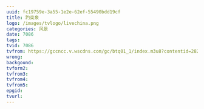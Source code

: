 ```yaml
---
uuid: fc19759e-3a55-1e2e-62ef-55490bdd19cf
title: 趵突泉
logo: /images/tvlogo/livechina.png
categories: 风景
date: 7086
tags:
tvid: 7086
tvfrom: https://gccncc.v.wscdns.com/gc/btq01_1/index.m3u8?contentid=2820180516001
wrong:
backgound:
tvform2:
tvfrom3:
tvfrom4:
tvfrom5:
epgid:
tvurl:
---
```

